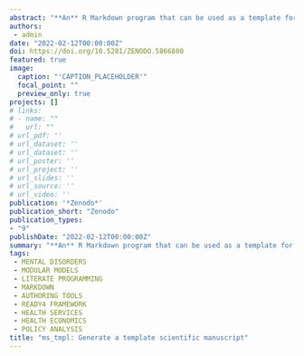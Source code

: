 ```yaml
---
abstract: "**An** R Markdown program that can be used as a template for generating reports of studies that use the ready4 modelling framework."
authors:
 - admin
date: "2022-02-12T00:00:00Z"
doi: https://doi.org/10.5281/ZENODO.5866880
featured: true
image:
  caption: "'CAPTION_PLACEHOLDER'"
  focal_point: ""
  preview_only: true
projects: []
# links:
# - name: ""
#   url: ""
# url_pdf: ''
# url_dataset: ''
# url_dataset: ''
# url_poster: ''
# url_project: ''
# url_slides: ''
# url_source: ''
# url_video: '' 
publication: '*Zenodo*'
publication_short: "Zenodo"
publication_types:
- "9"
publishDate: "2022-02-12T00:00:00Z"
summary: "**An** R Markdown program that can be used as a template for generating reports of studies that use the ready4 modelling framework..."
tags:
 - MENTAL DISORDERS
 - MODULAR MODELS
 - LITERATE PROGRAMMING
 - MARKDOWN
 - AUTHORING TOOLS
 - READY4 FRAMEWORK
 - HEALTH SERVICES
 - HEALTH ECONOMICS
 - POLICY ANALYSIS
title: "ms_tmpl: Generate a template scientific manuscript"
---
```


